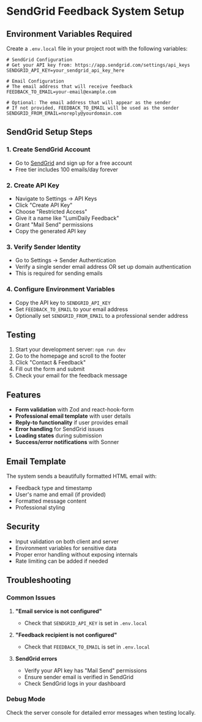 # SendGrid Feedback System Setup

## Environment Variables Required

Create a `.env.local` file in your project root with the following variables:

```env
# SendGrid Configuration
# Get your API key from: https://app.sendgrid.com/settings/api_keys
SENDGRID_API_KEY=your_sendgrid_api_key_here

# Email Configuration
# The email address that will receive feedback
FEEDBACK_TO_EMAIL=your-email@example.com

# Optional: The email address that will appear as the sender
# If not provided, FEEDBACK_TO_EMAIL will be used as the sender
SENDGRID_FROM_EMAIL=noreply@yourdomain.com
```

## SendGrid Setup Steps

### 1. Create SendGrid Account

- Go to [SendGrid](https://sendgrid.com/) and sign up for a free account
- Free tier includes 100 emails/day forever

### 2. Create API Key

- Navigate to Settings → API Keys
- Click "Create API Key"
- Choose "Restricted Access"
- Give it a name like "LumiDaily Feedback"
- Grant "Mail Send" permissions
- Copy the generated API key

### 3. Verify Sender Identity

- Go to Settings → Sender Authentication
- Verify a single sender email address OR set up domain authentication
- This is required for sending emails

### 4. Configure Environment Variables

- Copy the API key to `SENDGRID_API_KEY`
- Set `FEEDBACK_TO_EMAIL` to your email address
- Optionally set `SENDGRID_FROM_EMAIL` to a professional sender address

## Testing

1. Start your development server: `npm run dev`
2. Go to the homepage and scroll to the footer
3. Click "Contact & Feedback"
4. Fill out the form and submit
5. Check your email for the feedback message

## Features

- **Form validation** with Zod and react-hook-form
- **Professional email template** with user details
- **Reply-to functionality** if user provides email
- **Error handling** for SendGrid issues
- **Loading states** during submission
- **Success/error notifications** with Sonner

## Email Template

The system sends a beautifully formatted HTML email with:

- Feedback type and timestamp
- User's name and email (if provided)
- Formatted message content
- Professional styling

## Security

- Input validation on both client and server
- Environment variables for sensitive data
- Proper error handling without exposing internals
- Rate limiting can be added if needed

## Troubleshooting

### Common Issues

1. **"Email service is not configured"**

   - Check that `SENDGRID_API_KEY` is set in `.env.local`

2. **"Feedback recipient is not configured"**

   - Check that `FEEDBACK_TO_EMAIL` is set in `.env.local`

3. **SendGrid errors**
   - Verify your API key has "Mail Send" permissions
   - Ensure sender email is verified in SendGrid
   - Check SendGrid logs in your dashboard

### Debug Mode

Check the server console for detailed error messages when testing locally.
